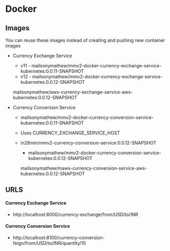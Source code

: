 # Docker

## Images

You can reuse these images instead of creating and pushing new container images

- Currency Exchange Service 
	- v11 - mailsonymathew/mmv2-docker-currency-exchange-service-kubernetes:0.0.11-SNAPSHOT
    - v12 - mailsonymathew/mmv2-docker-currency-exchange-service-kubernetes:0.0.12-SNAPSHOT
	
	mailsonymathew/aws-currency-exchange-service-aws-kubernetes:0.0.12-SNAPSHOT
	
- Currency Conversion Service
	- mailsonymathew/mmv2-docker-currency-conversion-service-kubernetes:0.0.11-SNAPSHOT
    - Uses CURRENCY_EXCHANGE_SERVICE_HOST
  - in28min/mmv2-currency-conversion-service:0.0.12-SNAPSHOT
    - mailsonymathew/mmv2-docker-currency-conversion-service-kubernetes:0.0.12-SNAPSHOT
	
	mailsonymathew/maws-currency-conversion-service-aws-kubernetes:0.0.12-SNAPSHOT

## URLS

#### Currency Exchange Service
- http://localhost:8000/currency-exchange/from/USD/to/INR

#### Currency Conversion Service
- http://localhost:8100/currency-conversion-feign/from/USD/to/INR/quantity/10



```